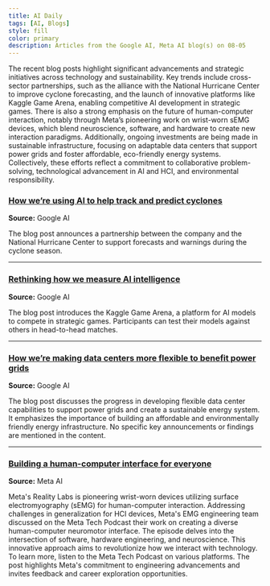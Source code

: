 ```yaml
---
title: AI Daily
tags: [AI, Blogs]
style: fill
color: primary
description: Articles from the Google AI, Meta AI blog(s) on 08-05
---
```


The recent blog posts highlight significant advancements and strategic initiatives across technology and sustainability. Key trends include cross-sector partnerships, such as the alliance with the National Hurricane Center to improve cyclone forecasting, and the launch of innovative platforms like Kaggle Game Arena, enabling competitive AI development in strategic games. There is also a strong emphasis on the future of human-computer interaction, notably through Meta’s pioneering work on wrist-worn sEMG devices, which blend neuroscience, software, and hardware to create new interaction paradigms. Additionally, ongoing investments are being made in sustainable infrastructure, focusing on adaptable data centers that support power grids and foster affordable, eco-friendly energy systems. Collectively, these efforts reflect a commitment to collaborative problem-solving, technological advancement in AI and HCI, and environmental responsibility.

### [How we’re using AI to help track and predict cyclones](https://blog.google/technology/google-deepmind/weather-lab-ai-cyclone-prediction-tracking/)
**Source:** Google AI

The blog post announces a partnership between the company and the National Hurricane Center to support forecasts and warnings during the cyclone season.

---

### [Rethinking how we measure AI intelligence](https://blog.google/technology/ai/kaggle-game-arena/)
**Source:** Google AI

The blog post introduces the Kaggle Game Arena, a platform for AI models to compete in strategic games. Participants can test their models against others in head-to-head matches.

---

### [How we’re making data centers more flexible to benefit power grids](https://blog.google/inside-google/infrastructure/how-were-making-data-centers-more-flexible-to-benefit-power-grids/)
**Source:** Google AI

The blog post discusses the progress in developing flexible data center capabilities to support power grids and create a sustainable energy system. It emphasizes the importance of building an affordable and environmentally friendly energy infrastructure. No specific key announcements or findings are mentioned in the content.

---

### [Building a human-computer interface for everyone](https://engineering.fb.com/2025/08/04/virtual-reality/building-a-human-computer-interface-for-everyone-meta-tech-podcast/)
**Source:** Meta AI

Meta's Reality Labs is pioneering wrist-worn devices utilizing surface electromyography (sEMG) for human-computer interaction. Addressing challenges in generalization for HCI devices, Meta's EMG engineering team discussed on the Meta Tech Podcast their work on creating a diverse human-computer neuromotor interface. The episode delves into the intersection of software, hardware engineering, and neuroscience. This innovative approach aims to revolutionize how we interact with technology. To learn more, listen to the Meta Tech Podcast on various platforms. The post highlights Meta's commitment to engineering advancements and invites feedback and career exploration opportunities.